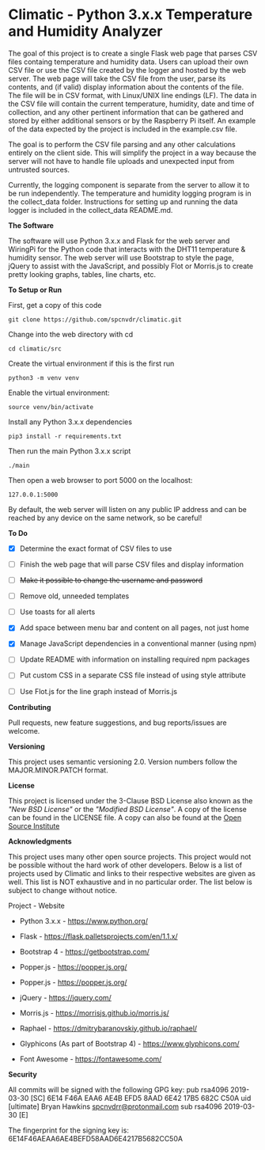 # Climatic - Python 3.x.x Temperature and Humidity Analyzer


The goal of this project is to create a single Flask web page that parses CSV
files containg temperature and humidity data. Users can upload their own CSV 
file or use the CSV file created by the logger and hosted by the web server.
The web page will take the CSV file from the user, parse its contents, and 
(if valid) display information about the contents of the file. The file 
will be in CSV format, with Linux/UNIX line endings (LF). The data in the 
CSV file will contain the current temperature, humidity, date and time of 
collection, and any other pertinent information that can be gathered and 
stored by either additional sensors or by the Raspberry Pi itself. 
An example of the data expected by the project is included in the 
example.csv file.

The goal is to perform the CSV file parsing and any other calculations 
entirely on the client side. This will simplify the project in a way because 
the server will not have to handle file uploads and unexpected input 
from untrusted sources.

Currently, the logging component is separate from the server to allow it to be 
run independently. The temperature and humidity logging program is in the 
collect_data folder. Instructions for setting up and running the data logger 
is included in the collect_data README.md. 

**The Software**

The software will use Python 3.x.x and Flask for the web server and WiringPi 
for the Python code that interacts with the DHT11 temperature & humidity 
sensor. The web server will use Bootstrap to style the page, jQuery to 
assist with the JavaScript, and possibly Flot or Morris.js to create 
pretty looking graphs, tables, line charts, etc. 

**To Setup or Run**

First, get a copy of this code

    git clone https://github.com/spcnvdr/climatic.git

Change into the web directory with cd

    cd climatic/src

Create the virtual environment if this is the first run

    python3 -m venv venv

Enable the virtual environment:

    source venv/bin/activate

Install any Python 3.x.x dependencies

    pip3 install -r requirements.txt 

Then run the main Python 3.x.x script

    ./main

Then open a web browser to port 5000 on the localhost:

    127.0.0.1:5000

By default, the web server will listen on any public IP address and can be 
reached by any device on the same network, so be careful!


**To Do**

- [x] Determine the exact format of CSV files to use
- [ ] Finish the web page that will parse CSV files and display information
- [ ] ~~Make it possible to change the username and password~~
- [ ] Remove old, unneeded templates
- [ ] Use toasts for all alerts
- [x] Add space between menu bar and content on all pages, not just home
- [x] Manage JavaScript dependencies in a conventional manner (using npm)
- [ ] Update README with information on installing required npm packages
- [ ] Put custom CSS in a separate CSS file instead of using style attribute
- [ ] Use Flot.js for the line graph instead of Morris.js


**Contributing**

Pull requests, new feature suggestions, and bug reports/issues are
welcome.


**Versioning**

This project uses semantic versioning 2.0. Version numbers follow the
MAJOR.MINOR.PATCH format.


**License**

This project is licensed under the 3-Clause BSD License also known as the
*"New BSD License"* or the *"Modified BSD License"*. A copy of the license
can be found in the LICENSE file. A copy can also be found at the
[Open Source Institute](https://opensource.org/licenses/BSD-3-Clause)


**Acknowledgments**

This project uses many other open source projects. This project would
not be possible without the hard work of other developers. Below is a 
list of projects used by Climatic and links to their respective 
websites are given as well. This list is NOT exhaustive and in no particular 
order. The list below is subject to change without notice. 

Project - Website

* Python 3.x.x - https://www.python.org/

* Flask - https://flask.palletsprojects.com/en/1.1.x/

* Bootstrap 4 - https://getbootstrap.com/

* Popper.js - https://popper.js.org/

* Popper.js - https://popper.js.org/

* jQuery - https://jquery.com/

* Morris.js - https://morrisjs.github.io/morris.js/

* Raphael - https://dmitrybaranovskiy.github.io/raphael/

* Glyphicons (As part of Bootstrap 4) - https://www.glyphicons.com/

* Font Awesome - https://fontawesome.com/


**Security**

All commits will be signed with the following GPG key:
pub   rsa4096 2019-03-30 [SC]
      6E14 F46A EAA6 AE4B EFD5  8AAD 6E42 17B5 682C C50A
uid           [ultimate] Bryan Hawkins <spcnvdrr@protonmail.com>
sub   rsa4096 2019-03-30 [E]

The fingerprint for the signing key is:
6E14F46AEAA6AE4BEFD58AAD6E4217B5682CC50A
